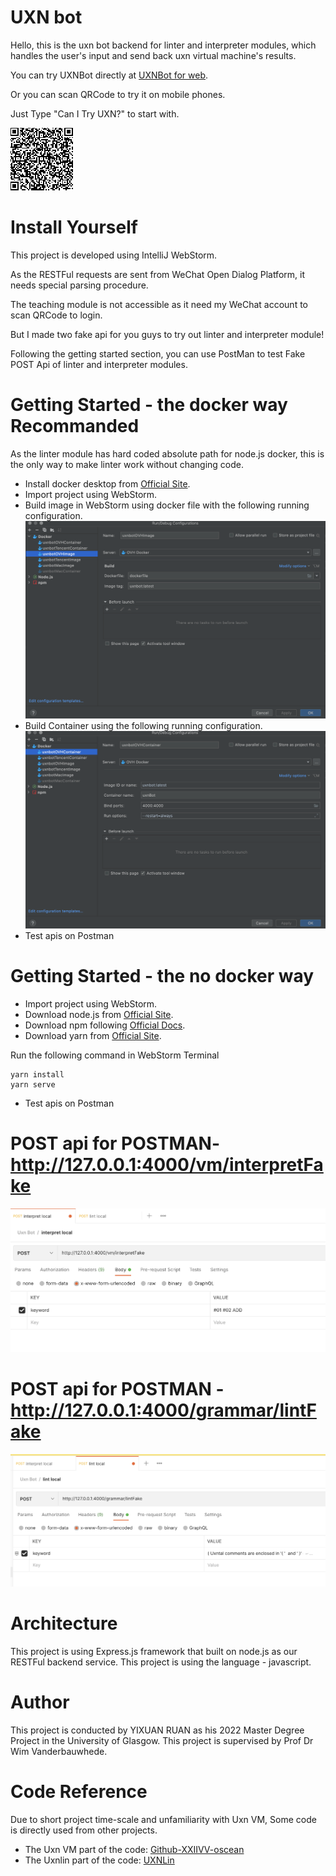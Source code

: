 # UXN bot
Hello, this is the uxn bot backend for linter and interpreter modules, which handles the user's input and send back uxn virtual machine's results. 

You can try UXNBot directly at [UXNBot for web](https://openai.weixin.qq.com/webapp/uVylB0cwhfCHBWRnXqa2WrnZ9TE2KJ?robotName=Try%20Uxn%20Bot).

Or you can scan QRCode to try it on mobile phones.

Just Type "Can I Try UXN?" to start with.

![QRCode](./images/qrcode.png)
# Install Yourself
This project is developed using IntelliJ WebStorm.

As the RESTFul requests are sent from WeChat Open Dialog Platform, it needs special parsing procedure.

The teaching module is not accessible as it need my WeChat account to scan QRCode to login.

But I made two fake api for you guys to try out linter and interpreter module!

Following the getting started section, you can use PostMan to test Fake POST Api of linter and interpreter modules.

# Getting Started - the docker way **Recommanded**
As the linter module has hard coded absolute path for node.js docker, this is the only way to make linter work without changing code.
- Install docker desktop from [Official Site](https://www.docker.com/).
- Import project using WebStorm.
- Build image in WebStorm using docker file with the following running configuration.
  ![DockerImageBuildSetUp](./images/docker1.png)
- Build Container using the following running configuration.
  ![DockerImageBuildSetUp](./images/docker2.png)
- Test apis on Postman

# Getting Started - the no docker way
- Import project using WebStorm.
- Download node.js from [Official Site](https://nodejs.org/en/download/).
- Download npm following [Official Docs](https://docs.npmjs.com/downloading-and-installing-node-js-and-npm).
- Download yarn from [Official Site](https://yarnpkg.com/getting-started/install).

Run the following command in WebStorm Terminal
```shell
yarn install
yarn serve
```
- Test apis on Postman
# POST api for POSTMAN- http://127.0.0.1:4000/vm/interpretFake
![InterpretFake](./images/interpret.png)

# POST api for POSTMAN - http://127.0.0.1:4000/grammar/lintFake
![LintFake](./images/lint.png)

# Architecture
This project is using Express.js framework that built on node.js as our RESTFul backend service.
This project is using the language - javascript.

# Author
This project is conducted by YIXUAN RUAN as his 2022 Master Degree Project in the University of Glasgow.
This project is supervised by Prof Dr Wim Vanderbauwhede.

# Code Reference
Due to short project time-scale and unfamiliarity with Uxn VM,
Some code is directly used from other projects.
- The Uxn VM part of the code: [Github-XXIIVV-oscean](https://github.com/XXIIVV/oscean/tree/main/etc/unicycle)
- The Uxnlin part of the code: [UXNLin](https://git.sr.ht/~rabbits/uxnlin)